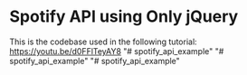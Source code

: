 # Spotify API using Only jQuery

This is the codebase used in the following tutorial:
https://youtu.be/d0FFlTeyAY8
"# spotify_api_example" 
"# spotify_api_example" 
"# spotify_api_example" 
